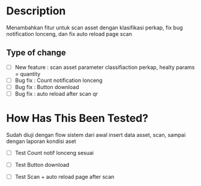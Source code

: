 # Description

Menambahkan fitur untuk scan asset dengan klasifikasi perkap, fix bug notification lonceng, dan fix auto reload page scan

## Type of change

- [ ] New feature : scan asset parameter classifiaction perkap, healty params = quantity
- [ ] Bug fix : Count notification lonceng
- [ ] Bug fix : Button download
- [ ] Bug fix : auto reload after scan qr

# How Has This Been Tested?

Sudah diuji dengan flow sistem dari awal insert data asset, scan, sampai dengan laporan kondisi aset

- [ ] Test Count notif lonceng sesuai
- [ ] Test Button download
- [ ] Test Scan + auto reload page after scan

